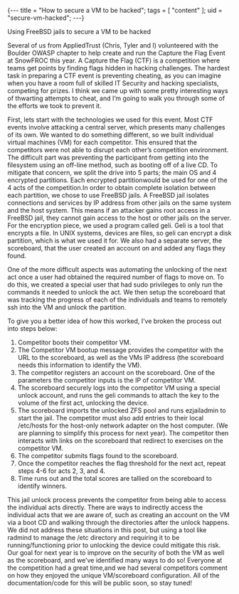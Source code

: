 {---
title = "How to secure a VM to be hacked";
tags = [ "content" ];
uid = "secure-vm-hacked";
---}

Using FreeBSD jails to secure a VM to be hacked

>>>

Several of us from AppliedTrust (Chris, Tyler and I) volunteered with the Boulder OWASP chapter to help create and run the Capture the Flag Event at SnowFROC this year. A Capture the Flag (CTF) is a competition where teams get points by finding flags hidden in hacking challenges. The hardest task in preparing a CTF event is preventing cheating, as you can imagine when you have a room full of skilled IT Security and hacking specialists, competing for prizes. I think we came up with some pretty interesting ways of thwarting attempts to cheat, and I’m going to walk you through some of the efforts we took to prevent it.

First, lets start with the technologies we used for this event. Most CTF events involve attacking a central server, which presents many challenges of its own. We wanted to do something different, so we built individual virtual machines (VM) for each competitor. This ensured that the competitors were not able to disrupt each other’s competition environment. The difficult part was preventing the participant from getting into the filesystem using an off-line method, such as booting off of a live CD. To mitigate that concern, we split the drive into 5 parts; the main OS and 4 encrypted partitions. Each encrypted partitionwould be used for one of the 4 acts of the competition.In order to obtain complete isolation between each partition, we chose to use FreeBSD jails. A FreeBSD jail isolates connections and services by IP address from other jails on the same system and the host system. This means if an attacker gains root access in a FreeBSD jail, they cannot gain access to the host or other jails on the server. For the encryption piece, we used a program called geli. Geli is a tool that encrypts a file. In UNIX systems, devices are files, so geli can encrypt a disk partition, which is what we used it for. We also had a separate server, the scoreboard, that the user created an account on and added any flags they found.

One of the more difficult aspects was automating the unlocking of the next act once a user had obtained the required number of flags to move on. To do this, we created a special user that had sudo privileges to only run the commands it needed to unlock the act. We then setup the scoreboard that was tracking the progress of each of the individuals and teams to remotely ssh into the VM and unlock the partition.

To give you a better idea of how this worked, I’ve broken the process out into steps below:

1. Competitor boots their competitor VM.
2. The Competitor VM bootup message provides the competitor with the URL to the scoreboard, as well as the VMs IP address (the scoreboard needs this information to identify the VM).
3. The competitor registers an account on the scoreboard. One of the parameters the competitor inputs is the IP of competitor VM.
4. The scoreboard securely logs into the competitor VM using a special unlock account, and runs the geli commands to attach the key to the volume of the first act, unlocking the device.
5. The scoreboard imports the unlocked ZFS pool and runs ezjailadmin to start the jail. The competitor must also add entries to their local /etc/hosts for the host-only network adapter on the host computer. (We are planning to simplify this process for next year). The competitor then interacts with links on the scoreboard that redirect to exercises on the competitor VM.
6. The competitor submits flags found to the scoreboard.
7. Once the competitor reaches the flag threshold for the next act, repeat steps 4-6 for acts 2, 3, and 4.
8. Time runs out and the total scores are tallied on the scoreboard to identify winners.
 
This jail unlock process prevents the competitor from being able to access the individual acts directly. There are ways to indirectly access the individual acts that we are aware of, such as creating an account on the VM via a boot CD and walking through the directories after the unlock happens. We did not address these situations in this post, but using a tool like radmind to manage the /etc directory and requiring it to be running/functioning prior to unlocking the device could mitigate this risk. Our goal for next year is to improve on the security of both the VM as well as the scoreboard, and we’ve identified many ways to do so! Everyone at the competition had a great time,and we had several competitors comment on how they enjoyed the unique VM/scoreboard configuration. All of the documentation/code for this will be public soon, so stay tuned!
